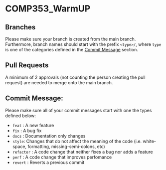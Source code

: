 # COMP353_WarmUP

## Branches
Please make sure your branch is created from the main branch. Furthermore, branch names should start with the prefix `<type>/`, where `type`  
is one of the categories defined in the [Commit Message](#commit-message) section.

## Pull Requests
A minimum of 2 approvals (not counting the person creating the pull request) are needed to merge onto the main branch.

## Commit Message:
Please make sure all of your commit messages start with one the types defined below:
- `feat` : A new feature
- `fix` : A bug fix
- `docs` : Documentation only changes
- `style`: Changes that do not affect the meaning of the code (i.e. white-space, formatting, missing-semi-colons, etc)
- `refactor` : A code change that neither fixes a bug nor adds a feature
- `perf` : A code change that improves perfomance
- `revert` : Reverts a previous commit
